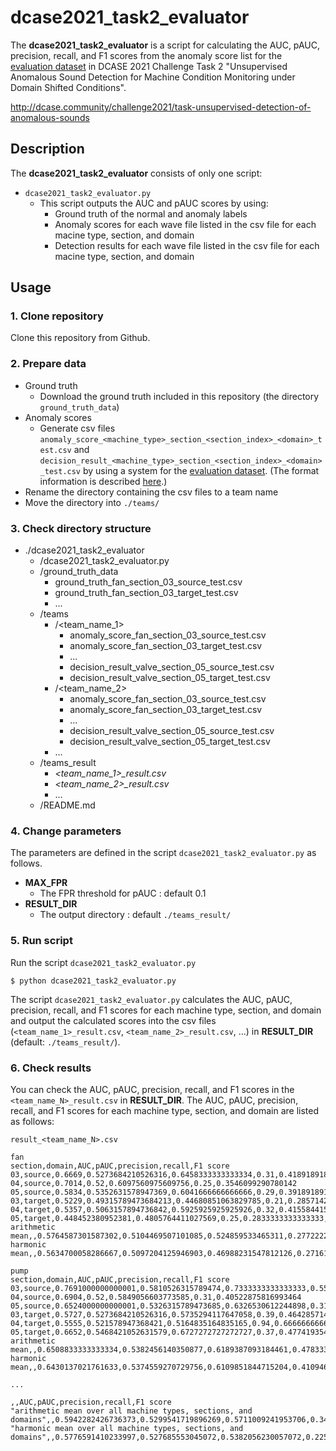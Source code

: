 # dcase2021_task2_evaluator
The **dcase2021_task2_evaluator** is a script for calculating the AUC, pAUC, precision, recall, and F1 scores from the anomaly score list for the [evaluation dataset](https://zenodo.org/record/4884786) in DCASE 2021 Challenge Task 2 "Unsupervised Anomalous Sound Detection for Machine Condition Monitoring under Domain Shifted Conditions".

http://dcase.community/challenge2021/task-unsupervised-detection-of-anomalous-sounds

## Description

The **dcase2021_task2_evaluator** consists of only one script:
- `dcase2021_task2_evaluator.py`
    - This script outputs the AUC and pAUC scores by using: 
      - Ground truth of the normal and anomaly labels
      - Anomaly scores for each wave file listed in the csv file for each macine type, section, and domain
      - Detection results for each wave file listed in the csv file for each macine type, section, and domain

## Usage
### 1. Clone repository
Clone this repository from Github.

### 2. Prepare data
- Ground truth
    - Download the ground truth included in this repository (the directory `ground_truth_data`)
- Anomaly scores
    - Generate csv files `anomaly_score_<machine_type>_section_<section_index>_<domain>_test.csv` and `decision_result_<machine_type>_section_<section_index>_<domain>_test.csv` by using a system for the [evaluation dataset](https://zenodo.org/record/4884786). (The format information is described [here](http://dcase.community/challenge2021/task-unsupervised-detection-of-anomalous-sounds#submission).) 
- Rename the directory containing the csv files to a team name
- Move the directory into `./teams/`

### 3. Check directory structure
- ./dcase2021_task2_evaluator
    - /dcase2021_task2_evaluator.py
    - /ground_truth_data
        - ground_truth_fan_section_03_source_test.csv
        - ground_truth_fan_section_03_target_test.csv
        - ...
    - /teams
        - /<team_name_1>
            - anomaly_score_fan_section_03_source_test.csv
            - anomaly_score_fan_section_03_target_test.csv
            - ...
            - decision_result_valve_section_05_source_test.csv
            - decision_result_valve_section_05_target_test.csv
        - /<team_name_2>
            - anomaly_score_fan_section_03_source_test.csv
            - anomaly_score_fan_section_03_target_test.csv
            - ...
            - decision_result_valve_section_05_source_test.csv
            - decision_result_valve_section_05_target_test.csv
        - ...
    - /teams_result
        - *<team_name_1>_result.csv*
        - *<team_name_2>_result.csv*
        - ...
    - /README.md


### 4. Change parameters
The parameters are defined in the script `dcase2021_task2_evaluator.py` as follows.
- **MAX_FPR**
    - The FPR threshold for pAUC : default 0.1
- **RESULT_DIR**
    - The output directory : default `./teams_result/`

### 5. Run script
Run the script `dcase2021_task2_evaluator.py`
```
$ python dcase2021_task2_evaluator.py
```
The script `dcase2021_task2_evaluator.py` calculates the AUC, pAUC, precision, recall, and F1 scores for each machine type, section, and domain and output the calculated scores into the csv files (`<team_name_1>_result.csv`, `<team_name_2>_result.csv`, ...) in **RESULT_DIR** (default: `./teams_result/`).

### 6. Check results
You can check the AUC, pAUC, precision, recall, and F1 scores in the `<team_name_N>_result.csv` in **RESULT_DIR**.
The AUC, pAUC, precision, recall, and F1 scores for each machine type, section, and domain are listed as follows:

`result_<team_name_N>.csv`
```
fan
section,domain,AUC,pAUC,precision,recall,F1 score
03,source,0.6669,0.5273684210526316,0.6458333333333334,0.31,0.41891891891891897
04,source,0.7014,0.52,0.6097560975609756,0.25,0.3546099290780142
05,source,0.5834,0.5352631578947369,0.6041666666666666,0.29,0.3918918918918919
03,target,0.5229,0.49315789473684213,0.44680851063829785,0.21,0.2857142857142857
04,target,0.5357,0.5063157894736842,0.5925925925925926,0.32,0.41558441558441556
05,target,0.448452380952381,0.4805764411027569,0.25,0.2833333333333333,0.265625
arithmetic mean,,0.5764587301587302,0.5104469507101085,0.524859533465311,0.27722222222222226,0.35539074019792105
harmonic mean,,0.5634700058286667,0.5097204125946903,0.46988231547812126,0.27161121188342247,0.3442384874315228

pump
section,domain,AUC,pAUC,precision,recall,F1 score
03,source,0.7691000000000001,0.5810526315789474,0.7333333333333333,0.55,0.6285714285714286
04,source,0.6904,0.52,0.5849056603773585,0.31,0.40522875816993464
05,source,0.6524000000000001,0.5326315789473685,0.6326530612244898,0.31,0.4161073825503356
03,target,0.5727,0.5273684210526316,0.5735294117647058,0.39,0.46428571428571425
04,target,0.5555,0.521578947368421,0.5164835164835165,0.94,0.6666666666666667
05,target,0.6652,0.5468421052631579,0.6727272727272727,0.37,0.4774193548387097
arithmetic mean,,0.6508833333333334,0.5382456140350877,0.6189387093184461,0.47833333333333333,0.5097132175137983
harmonic mean,,0.6430137021761633,0.5374559270729756,0.6109851844715204,0.4109468072022102,0.49138771043892926

...

,,AUC,pAUC,precision,recall,F1 score
"arithmetic mean over all machine types, sections, and domains",,0.5942282426736373,0.5299541719896269,0.5711009241953706,0.3449928942043095,0.40727750568532234
"harmonic mean over all machine types, sections, and domains",,0.5776591410233997,0.527685553045072,0.5382056230057072,0.22529948927941607,0.31763363477051193
```

